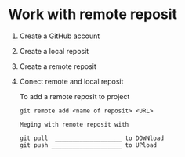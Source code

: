 # Work with remote reposit 

1. Create a GitHub account
2. Create a local reposit
3. Create a remote reposit 
4. Conect remote and local reposit 

    To add a remote reposit to project 
    ```
    git remote add <name of reposit> <URL>
    ```
       Meging with remote reposit with 
    ```
    git pull  ___________________ to DOWNload
    git push ____________________ to UPload
    ```
    
